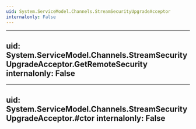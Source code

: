 ```yaml
---
uid: System.ServiceModel.Channels.StreamSecurityUpgradeAcceptor
internalonly: False
---
```


---
uid: System.ServiceModel.Channels.StreamSecurityUpgradeAcceptor.GetRemoteSecurity
internalonly: False
---

---
uid: System.ServiceModel.Channels.StreamSecurityUpgradeAcceptor.#ctor
internalonly: False
---
